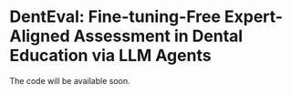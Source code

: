 # DentEval: Fine-tuning-Free Expert-Aligned Assessment in Dental Education via LLM Agents
The code will be available soon.
